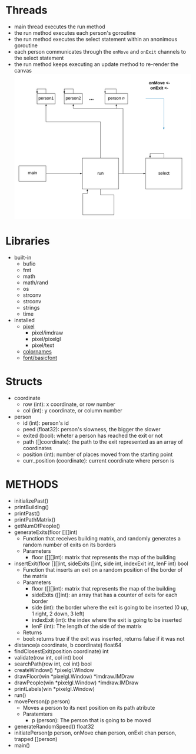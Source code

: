 # Threads
- main thread executes the run method
- the run method executes each person's goroutine
- the run method executes the select statement within an anonimous goroutine
- each person communicates through the `onMove` and `onExit` channels to the select statement
- the run method keeps executing an update method to re-render the canvas
![](assets/threads.png)
# Libraries
* built-in
  * bufio
  * fmt
  * math
  * math/rand
  * os
  * strconv
  * strconv
  * strings
  * time
* installed
  * [pixel](https://github.com/faiface/pixel)
    * pixel/imdraw
    * pixel/pixelgl
    * pixel/text
  * [colornames](https://godoc.org/golang.org/x/image/colornames)
  * [font/basicfont](https://godoc.org/golang.org/x/image/font/basicfont)
# Structs
* coordinate
  * row (int): x coordinate, or row number
  * col (int): y coordinate, or column number
* person
  * id (int): person's id
  * peed (float32): person's slowness, the bigger the slower
  * exited (bool): wheter a person has reached the exit or not
  * path ([]coordinate): the path to the exit represented as an array of coordinates
  * position (int): number of places moved from the starting point
  * curr_position (coordinate): current coordinate where person is
# METHODS
* initializePast()
* printBuilding()
* printPast()
* printPathMatrix()
* getNumOfPeople()
* generateExits(floor [][]int)
  * Function that receives building matrix, and randomly generates a random number of exits on its borders
  * Parameters
    * floor ([][]int): matrix that represents the map of the building
* insertExit(floor [][]int, sideExits []int, side int, indexExit int, lenF int) bool
  * Function that inserts an exit on a random position of the border of the matrix
  * Parameters
    * floor ([][]int): matrix that represents the map of the building
    * sideExits ([]int): an array that has a counter of exits for each border
    * side (int): the border where the exit is going to be inserted (0 up, 1 right, 2 down, 3 left)
    * indexExit (int): the index where the exit is going to be inserted
    * lenF (int): The length of the side of the matrix
  * Returns
   * bool: returns true if the exit was inserted, returns false if it was not
* distance(a coordinate, b coordinate) float64
* findClosestExit(position coordinate) int
* validate(row int, col int) bool
* searchPath(row int, col int) bool
* createWindow() \*pixelgl.Window
* drawFloor(win \*pixelgl.Window) \*imdraw.IMDraw
* drawPeople(win \*pixelgl.Window) \*imdraw.IMDraw
* printLabels(win \*pixelgl.Window)
* run()
* movePerson(p person)
  * Moves a person to its next position on its path atribute
  * Paratemters
    * p (person): The person that is going to be moved
* generateRandomSpeed() float32
* initiatePerson(p person, onMove chan person, onExit chan person, trapped []person)
* main()
